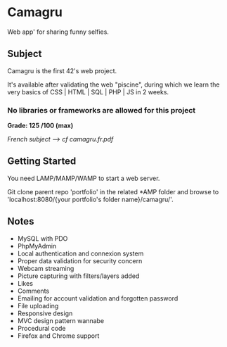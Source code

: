 # Camagru

Web app' for sharing funny selfies.


## Subject

Camagru is the first 42's web project.

It's available after validating the web "piscine", during which we learn the very basics of CSS | HTML | SQL | PHP | JS in 2 weeks.

### No libraries or frameworks are allowed for this project


__Grade: 125 /100 (max)__

*French subject --> cf camagru.fr.pdf*


## Getting Started

You need LAMP/MAMP/WAMP to start a web server.

Git clone parent repo 'portfolio' in the related *AMP folder and browse to 'localhost:8080/{your portfolio's folder name}/camagru/'.


## Notes

- MySQL with PDO
- PhpMyAdmin
- Local authentication and connexion system
- Proper data validation for security concern
- Webcam streaming
- Picture capturing with filters/layers added
- Likes
- Comments
- Emailing for account validation and forgotten password
- File uploading
- Responsive design
- MVC design pattern wannabe
- Procedural code
- Firefox and Chrome support

